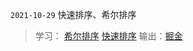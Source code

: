  `2021-10-29` 快速排序、希尔排序 
 > 学习： [希尔排序](https://juejin.cn/post/6844904007182319624) [快速排序](https://juejin.cn/post/6844903938290876430)
 > 输出：[掘金]()
